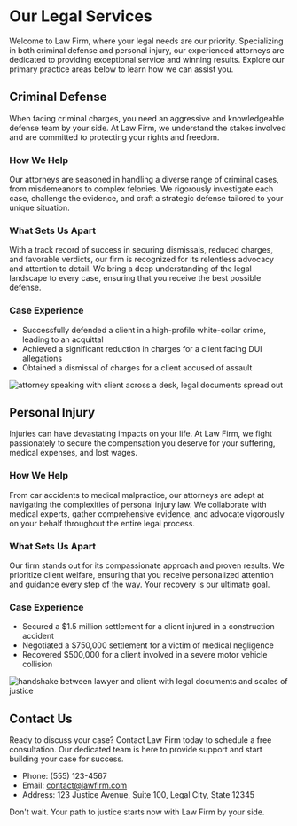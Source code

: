 # Our Legal Services

Welcome to Law Firm, where your legal needs are our priority. Specializing in both criminal defense and personal injury, our experienced attorneys are dedicated to providing exceptional service and winning results. Explore our primary practice areas below to learn how we can assist you.

## Criminal Defense

When facing criminal charges, you need an aggressive and knowledgeable defense team by your side. At Law Firm, we understand the stakes involved and are committed to protecting your rights and freedom.

### How We Help
Our attorneys are seasoned in handling a diverse range of criminal cases, from misdemeanors to complex felonies. We rigorously investigate each case, challenge the evidence, and craft a strategic defense tailored to your unique situation.

### What Sets Us Apart
With a track record of success in securing dismissals, reduced charges, and favorable verdicts, our firm is recognized for its relentless advocacy and attention to detail. We bring a deep understanding of the legal landscape to every case, ensuring that you receive the best possible defense.

### Case Experience
- Successfully defended a client in a high-profile white-collar crime, leading to an acquittal
- Achieved a significant reduction in charges for a client facing DUI allegations
- Obtained a dismissal of charges for a client accused of assault

![attorney speaking with client across a desk, legal documents spread out](/images/services-image-0-1746663375584.webp)

## Personal Injury

Injuries can have devastating impacts on your life. At Law Firm, we fight passionately to secure the compensation you deserve for your suffering, medical expenses, and lost wages.

### How We Help
From car accidents to medical malpractice, our attorneys are adept at navigating the complexities of personal injury law. We collaborate with medical experts, gather comprehensive evidence, and advocate vigorously on your behalf throughout the entire legal process.

### What Sets Us Apart
Our firm stands out for its compassionate approach and proven results. We prioritize client welfare, ensuring that you receive personalized attention and guidance every step of the way. Your recovery is our ultimate goal.

### Case Experience
- Secured a $1.5 million settlement for a client injured in a construction accident
- Negotiated a $750,000 settlement for a victim of medical negligence
- Recovered $500,000 for a client involved in a severe motor vehicle collision

![handshake between lawyer and client with legal documents and scales of justice](/images/services-image-1-1746663391798.webp)

## Contact Us

Ready to discuss your case? Contact Law Firm today to schedule a free consultation. Our dedicated team is here to provide support and start building your case for success.

- Phone: (555) 123-4567
- Email: contact@lawfirm.com
- Address: 123 Justice Avenue, Suite 100, Legal City, State 12345

Don't wait. Your path to justice starts now with Law Firm by your side.